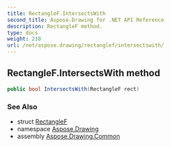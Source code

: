 ```yaml
---
title: RectangleF.IntersectsWith
second_title: Aspose.Drawing for .NET API Reference
description: RectangleF method. 
type: docs
weight: 210
url: /net/aspose.drawing/rectanglef/intersectswith/
---
```

## RectangleF.IntersectsWith method

```csharp
public bool IntersectsWith(RectangleF rect)
```

### See Also

* struct [RectangleF](../)
* namespace [Aspose.Drawing](../../rectanglef/)
* assembly [Aspose.Drawing.Common](../../../)


